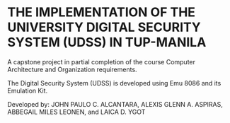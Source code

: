 # THE IMPLEMENTATION OF THE UNIVERSITY DIGITAL SECURITY SYSTEM (UDSS) IN TUP-MANILA

A capstone project in partial completion of the course Computer Architecture and Organization requirements.

The Digital Security System (UDSS) is developed using Emu 8086 and its Emulation Kit.

Developed by: JOHN PAULO C. ALCANTARA, ALEXIS GLENN A. ASPIRAS, ABBEGAIL MILES LEONEN, and LAICA D. YGOT
